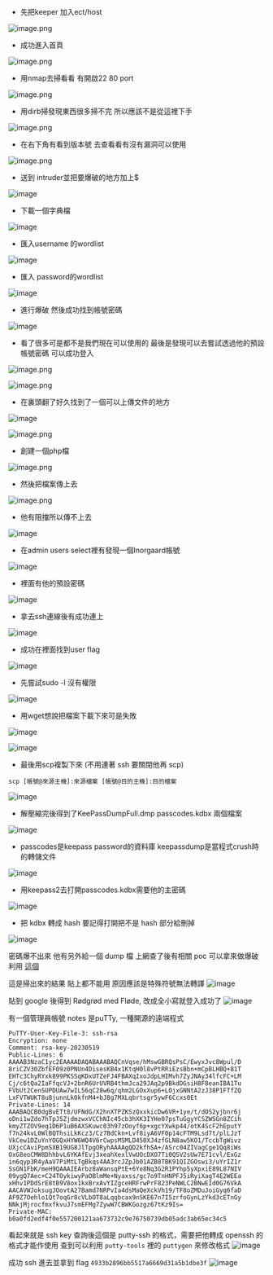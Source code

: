 - 先把keeper 加入ect/host

![image.png](https://hackmd.io/_uploads/HkJ9tKDQ6.png)

- 成功進入首頁
  
![image.png](https://hackmd.io/_uploads/BkdlRFPmT.png)

- 用nmap去掃看看 有開啟22 80 port
  
![image.png](https://hackmd.io/_uploads/rkducYDXT.png)

- 用dirb掃發現東西很多掃不完 所以應該不是從這裡下手
  
![image.png](https://hackmd.io/_uploads/By6B6KPX6.png)

- 在右下角有看到版本號 去查看看有沒有漏洞可以使用
  
![image.png](https://hackmd.io/_uploads/B1AXAYvm6.png)

- 送到 intruder並把要爆破的地方加上$
  
![image](https://hackmd.io/_uploads/ry_B7v0Xp.png)

- 下載一個字典檔
  
![image](https://hackmd.io/_uploads/rJpMkPAm6.png)

- 匯入username 的wordlist
  
![image](https://hackmd.io/_uploads/rJtw1vAQa.png)

- 匯入 password的wordlist
  
![image](https://hackmd.io/_uploads/rJgmxDRQ6.png)

- 進行爆破 然後成功找到帳號密碼
  
![image](https://hackmd.io/_uploads/SkDENDRQp.png)

- 看了很多可是都不是我們現在可以使用的 最後是發現可以去嘗試透過他的預設帳號密碼 可以成功登入
  
![image.png](https://hackmd.io/_uploads/rJW6k5vXa.png)

![image.png](https://hackmd.io/_uploads/Byh6k5w7T.png)

- 在裏頭翻了好久找到了一個可以上傳文件的地方
  
![image](https://hackmd.io/_uploads/Bk40VgAXp.png)

![image.png](https://hackmd.io/_uploads/SJLtv5vm6.png)


- 創建一個php檔
  
![image.png](https://hackmd.io/_uploads/Sk6ZqqDQ6.png)

- 然後把檔案傳上去
  
![image.png](https://hackmd.io/_uploads/BkI7ccvXa.png)

- 他有阻擋所以傳不上去
  
![image](https://hackmd.io/_uploads/Hkx6nEgCm6.png)

- 在admin users select裡有發現一個Inorgaard帳號
  
![image](https://hackmd.io/_uploads/rJYwalCX6.png)

- 裡面有他的預設密碼
  
![image](https://hackmd.io/_uploads/BkIYTeC7T.png)

- 拿去ssh連線後有成功連上
  
![image](https://hackmd.io/_uploads/SJL6aeRQ6.png)

- 成功在裡面找到user flag
  
![image](https://hackmd.io/_uploads/B1WlAlAm6.png)

- 先嘗試sudo -l 沒有權限
  
![image](https://hackmd.io/_uploads/H1uXRe07p.png)

- 用wget想說把檔案下載下來可是失敗
  
![image](https://hackmd.io/_uploads/HysDMbR7T.png)

![image](https://hackmd.io/_uploads/Hk8cMWA7p.png)

- 最後用scp複製下來 (不用連著 ssh 要關閉他再 scp)
  
```
scp [帳號@來源主機]:來源檔案 [帳號@目的主機]:目的檔案
```
![image](https://hackmd.io/_uploads/ByMkAZC76.png)

- 解壓縮完後得到了KeePassDumpFull.dmp  passcodes.kdbx 兩個檔案
  
![image](https://hackmd.io/_uploads/S1CmJz0X6.png)

- passcodes是keepass password的資料庫 keepassdump是當程式crush時的轉儲文件
  
![image](https://hackmd.io/_uploads/Syv-DvRXa.png)

- 用keepass2去打開passcodes.kdbx需要他的主密碼
  
![image](https://hackmd.io/_uploads/SycY8P0mp.png)

- 把 kdbx 轉成 hash 要記得打開把不是 hash 部分給刪掉
  
![image](https://hackmd.io/_uploads/BJtTlQt4yl.png)

密碼爆不出來 他有另外給一個 dump 檔 上網查了後有相關 poc 可以拿來做爆破利用 [這個](https://github.com/matro7sh/keepass-dump-masterkey)

這是掃出來的結果 貼上都不能用 原因應該是特殊符號無法轉譯
![image](https://hackmd.io/_uploads/B1XKFQKVke.png)

貼到 google 後得到 Rødgrød med Fløde, 改成全小寫就登入成功了
![image](https://hackmd.io/_uploads/ByOaF7FN1x.png)


有一個管理員帳號 notes 是puTTy, 一種開源的遠端程式
```
PuTTY-User-Key-File-3: ssh-rsa
Encryption: none
Comment: rsa-key-20230519
Public-Lines: 6
AAAAB3NzaC1yc2EAAAADAQABAAABAQCnVqse/hMswGBRQsPsC/EwyxJvc8Wpul/D
8riCZV30ZbfEF09z0PNUn4DisesKB4x1KtqH0l8vPtRRiEzsBbn+mCpBLHBQ+81T
EHTc3ChyRYxk899PKSSqKDxUTZeFJ4FBAXqIxoJdpLHIMvh7ZyJNAy34lfcFC+LM
Cj/c6tQa2IaFfqcVJ+2bnR6UrUVRB4thmJca29JAq2p9BkdDGsiH8F8eanIBA1Tu
FVbUt2CenSUPDUAw7wIL56qC28w6q/qhm2LGOxXup6+LOjxGNNtA2zJ38P1FTfZQ
LxFVTWUKT8u8junnLk0kfnM4+bJ8g7MXLqbrtsgr5ywF6Ccxs0Et
Private-Lines: 14
AAABAQCB0dgBvETt8/UFNdG/X2hnXTPZKSzQxxkicDw6VR+1ye/t/dOS2yjbnr6j
oDni1wZdo7hTpJ5ZjdmzwxVCChNIc45cb3hXK3IYHe07psTuGgyYCSZWSGn8ZCih
kmyZTZOV9eq1D6P1uB6AXSKuwc03h97zOoyf6p+xgcYXwkp44/otK4ScF2hEputY
f7n24kvL0WlBQThsiLkKcz3/Cz7BdCkn+Lvf8iyA6VF0p14cFTM9Lsd7t/plLJzT
VkCew1DZuYnYOGQxHYW6WQ4V6rCwpsMSMLD450XJ4zfGLN8aw5KO1/TccbTgWivz
UXjcCAviPpmSXB19UG8JlTpgORyhAAAAgQD2kfhSA+/ASrc04ZIVagCge1Qq8iWs
OxG8eoCMW8DhhbvL6YKAfEvj3xeahXexlVwUOcDXO7Ti0QSV2sUw7E71cvl/ExGz
in6qyp3R4yAaV7PiMtLTgBkqs4AA3rcJZpJb01AZB8TBK91QIZGOswi3/uYrIZ1r
SsGN1FbK/meH9QAAAIEArbz8aWansqPtE+6Ye8Nq3G2R1PYhp5yXpxiE89L87NIV
09ygQ7Aec+C24TOykiwyPaOBlmMe+Nyaxss/gc7o9TnHNPFJ5iRyiXagT4E2WEEa
xHhv1PDdSrE8tB9V8ox1kxBrxAvYIZgceHRFrwPrF823PeNWLC2BNwEId0G76VkA
AACAVWJoksugJOovtA27Bamd7NRPvIa4dsMaQeXckVh19/TF8oZMDuJoiGyq6faD
AF9Z7Oehlo1Qt7oqGr8cVLbOT8aLqqbcax9nSKE67n7I5zrfoGynLzYkd3cETnGy
NNkjMjrocfmxfkvuJ7smEFMg7ZywW7CBWKGozgz67tKz9Is=
Private-MAC: b0a0fd2edf4f0e557200121aa673732c9e76750739db05adc3ab65ec34c5

```

看起來就是 ssh key 查詢後這個是 putty-ssh 的格式，需要把他轉成 openssh 的格式才能作使用 查到可以利用 `putty-tools` 裡的 `puttygen` 來修改格式
![image](https://hackmd.io/_uploads/SydykLKVyg.png)


成功 ssh 進去並拿到 flag `4933b2896bb5517a6669d31a5b1dbe3f`
![image](https://hackmd.io/_uploads/BJCBbUYVye.png)
